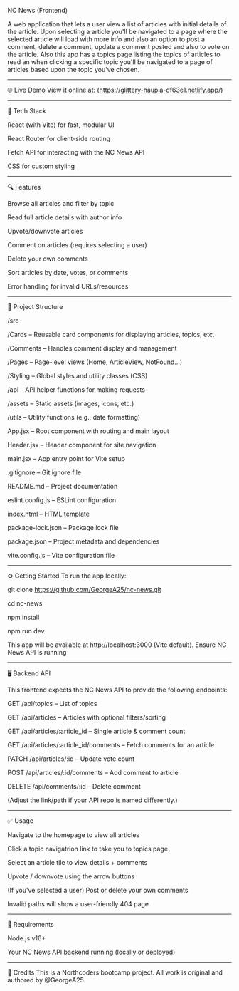 NC News (Frontend)

A web application that lets a user view a list of articles with initial details of the article. Upon selecting a article you'll be navigated to a page where the selected article will load with more info and also an option to post a comment, delete a comment, update a comment posted and also to vote on the article. Also this app has a topics page listing the topics of articles to read an when clicking a specific topic you'll be navigated to a page of articles based upon the topic you've chosen. 

---

🌐 Live Demo
View it online at: (https://glittery-haupia-df63e1.netlify.app/)

---

🚀 Tech Stack

React (with Vite) for fast, modular UI

React Router for client-side routing

Fetch API for interacting with the NC News API

CSS for custom styling

---

🔍 Features

Browse all articles and filter by topic

Read full article details with author info

Upvote/downvote articles

Comment on articles (requires selecting a user)

Delete your own comments

Sort articles by date, votes, or comments

Error handling for invalid URLs/resources

---

📁 Project Structure

/src

  /Cards              – Reusable card components for displaying articles, topics, etc.
  
  /Comments           – Handles comment display and management
  
  /Pages              – Page-level views (Home, ArticleView, NotFound…)
  
  /Styling            – Global styles and utility classes (CSS)
  
  /api                – API helper functions for making requests
  
  /assets             – Static assets (images, icons, etc.)
  
  /utils              – Utility functions (e.g., date formatting)
  
App.jsx               – Root component with routing and main layout

Header.jsx            – Header component for site navigation

main.jsx              – App entry point for Vite setup

.gitignore            – Git ignore file

README.md            – Project documentation

eslint.config.js      – ESLint configuration

index.html           – HTML template

package-lock.json     – Package lock file

package.json          – Project metadata and dependencies

vite.config.js        – Vite configuration file

---

⚙️ Getting Started
To run the app locally:

git clone https://github.com/GeorgeA25/nc-news.git

cd nc-news

npm install

npm run dev

This app will be available at http://localhost:3000 (Vite default). Ensure NC News API is running 

---

🖥️ Backend API

This frontend expects the NC News API to provide the following endpoints:

GET /api/topics – List of topics

GET /api/articles – Articles with optional filters/sorting

GET /api/articles/:article_id – Single article & comment count

GET /api/articles/:article_id/comments – Fetch comments for an article

PATCH /api/articles/:id – Update vote count

POST /api/articles/:id/comments – Add comment to article

DELETE /api/comments/:id – Delete comment

(Adjust the link/path if your API repo is named differently.)

---

✅ Usage

Navigate to the homepage to view all articles

Click a topic navigatrion link to take you to topics page

Select an article tile to view details + comments

Upvote / downvote using the arrow buttons

(If you've selected a user) Post or delete your own comments

Invalid paths will show a user-friendly 404 page

---

🔧 Requirements

Node.js v16+

Your NC News API backend running (locally or deployed)

---

📝 Credits
This is a Northcoders bootcamp project. All work is original and authored by @GeorgeA25.

